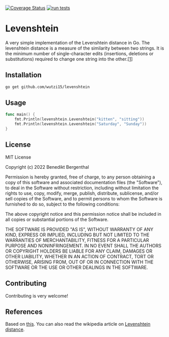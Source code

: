 [![Coverage Status](https://coveralls.io/repos/github/wutzi15/levenshtein/badge.svg?branch=main)](https://coveralls.io/github/wutzi15/levenshtein?branch=main)
[![run tests](https://github.com/wutzi15/levenshtein/actions/workflows/go.yml/badge.svg)](https://github.com/wutzi15/levenshtein/actions/workflows/go.yml)

# Levenshtein
A very simple implementation of the Levenshtein distance in Go.
The levenshtein distance is a measure of the similarity between two strings. It is the minimum number of single-character edits (insertions, deletions or substitutions) required to change one string into the other.[[1](https://en.wikipedia.org/wiki/Levenshtein_distance)]

## Installation

```bash
go get github.com/wutzi15/levenshtein
```


## Usage

```go
func main() {
    fmt.Println(levenshtein.Levenshtein("kitten", "sitting"))
    fmt.Println(levenshtein.Levenshtein("Saturday", "Sunday"))
}

```

## License
MIT License

Copyright (c) 2022 Benedikt Bergenthal

Permission is hereby granted, free of charge, to any person obtaining a copy
of this software and associated documentation files (the "Software"), to deal
in the Software without restriction, including without limitation the rights
to use, copy, modify, merge, publish, distribute, sublicense, and/or sell
copies of the Software, and to permit persons to whom the Software is
furnished to do so, subject to the following conditions:

The above copyright notice and this permission notice shall be included in all
copies or substantial portions of the Software.

THE SOFTWARE IS PROVIDED "AS IS", WITHOUT WARRANTY OF ANY KIND, EXPRESS OR
IMPLIED, INCLUDING BUT NOT LIMITED TO THE WARRANTIES OF MERCHANTABILITY,
FITNESS FOR A PARTICULAR PURPOSE AND NONINFRINGEMENT. IN NO EVENT SHALL THE
AUTHORS OR COPYRIGHT HOLDERS BE LIABLE FOR ANY CLAIM, DAMAGES OR OTHER
LIABILITY, WHETHER IN AN ACTION OF CONTRACT, TORT OR OTHERWISE, ARISING FROM,
OUT OF OR IN CONNECTION WITH THE SOFTWARE OR THE USE OR OTHER DEALINGS IN THE
SOFTWARE.


## Contributing
Contributing is very welcome!

## References
Based on [this](https://stackabuse.com/levenshtein-distance-and-text-similarity-in-python/).
You can also read the wikipedia article on [Levenshtein distance](https://en.wikipedia.org/wiki/Levenshtein_distance).